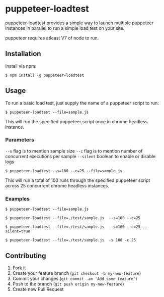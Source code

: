 # puppeteer-loadtest

puppeteer-loadtest provides a simple way to launch multiple puppeteer instances in parallel to run a simple load test on your site.

puppeteer requires atleast V7 of node to run.


## Installation

Install via npm:

    $ npm install -g puppeteer-loadtest

## Usage

To run a basic load test, just supply the name of a puppeteer script to run:

    $ puppeteer-loadtest --file=sample.js

This will run the specified puppeteer script once in chrome headless instance.

### Parameters

`--s` flag is to mention sample size
`--c` flag is to mention number of concurrent executions per sample
`--silent` boolean to enable or disable logs

    $ puppeteer-loadtest --s=100 --c=25 --file=sample.js
    
This will run a total of 100 runs through the specified puppeteer script across 25 concurrent chrome headless instances.


### Examples

    $ puppeteer-loadtest --file=sample.js
    
    $ puppeteer-loadtest --file=./test/sample.js  --s=100 --c=25
    
    $ puppeteer-loadtest --file=./test/sample.js  --s=100 --c=25 --silent=true
    
    $ puppeteer-loadtest --file=./test/sample.js  -s 100 -c 25

## Contributing

1. Fork it
2. Create your feature branch (`git checkout -b my-new-feature`)
3. Commit your changes (`git commit -am 'Add some feature'`)
4. Push to the branch (`git push origin my-new-feature`)
5. Create new Pull Request
